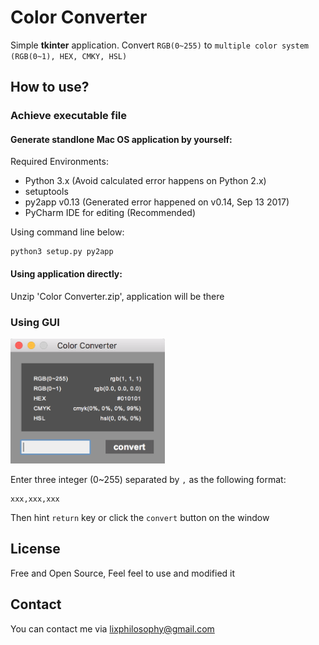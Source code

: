 # Color Converter
Simple **tkinter** application. Convert `RGB(0~255)` to `multiple color system (RGB(0~1), HEX, CMKY, HSL)`

## How to use?

### Achieve executable file

#### Generate standlone Mac OS application by yourself:

Required Environments:

* Python 3.x (Avoid calculated error happens on Python 2.x)
* setuptools
* py2app v0.13 (Generated error happened on v0.14, Sep 13 2017)
* PyCharm IDE for editing (Recommended)

Using command line below:

```
python3 setup.py py2app
```

#### Using application directly:

Unzip 'Color Converter.zip', application will be there

### Using GUI

<img src="img/screenshot.png" height="200">

Enter three integer (0~255) separated by `,` as the following format:

```
xxx,xxx,xxx
```

Then hint `return` key or click the `convert` button on the window

## License

Free and Open Source, Feel feel to use and modified it

## Contact

You can contact me via lixphilosophy@gmail.com